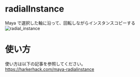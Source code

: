 # radialInstance

Maya で選択した軸に沿って、回転しながらインスタンスコピーする
![radial_instance](https://user-images.githubusercontent.com/48968940/72661899-5276b880-3a23-11ea-8803-6c1c0764792b.gif)

# 使い方

使い方は以下の記事を参照してください。  
https://harkerhack.com/maya-radialinstance
